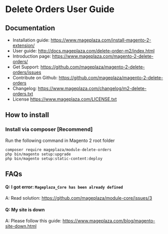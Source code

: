 # Delete Orders User Guide


## Documentation

- Installation guide: https://www.mageplaza.com/install-magento-2-extension/
- User guide: http://docs.mageplaza.com/delete-order-m2/index.html
- Introduction page: https://www.mageplaza.com/magento-2-delete-orders/
- Get Support: https://github.com/mageplaza/magento-2-delete-orders/issues
- Contribute on Github: https://github.com/mageplaza/magento-2-delete-orders
- Changelog: https://www.mageplaza.com/changelog/m2-delete-orders.txt
- License https://www.mageplaza.com/LICENSE.txt


## How to install

### Install via composer [Recommend]

Run the following command in Magento 2 root folder

```
composer require mageplaza/module-delete-orders
php bin/magento setup:upgrade
php bin/magento setup:static-content:deploy
```


## FAQs

#### Q: I got error: `Mageplaza_Core has been already defined`
A: Read solution: https://github.com/mageplaza/module-core/issues/3

#### Q: My site is down
A: Please follow this guide: https://www.mageplaza.com/blog/magento-site-down.html
